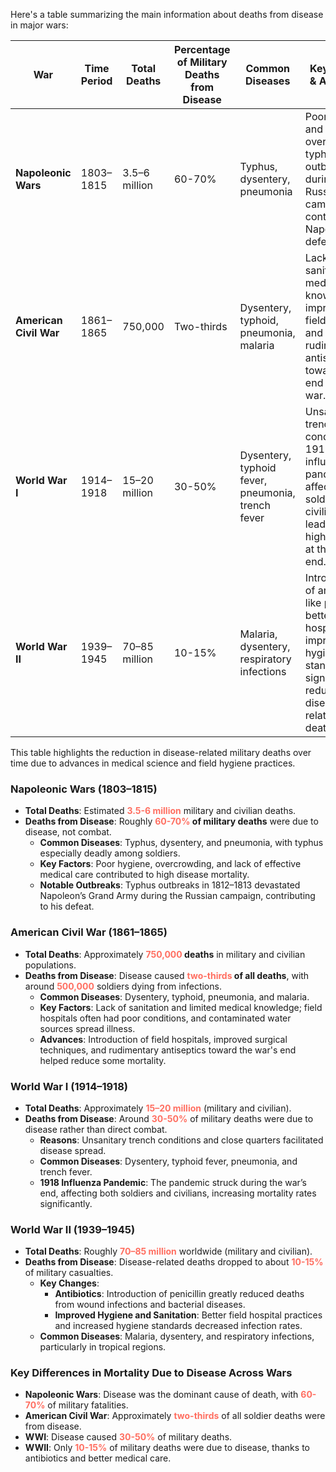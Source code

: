 
Here's a table summarizing the main information about deaths from disease in major wars:

| **War**                 | **Time Period**    | **Total Deaths**                     | **Percentage of Military Deaths from Disease** | **Common Diseases**                                    | **Key Factors & Advances**                                                                                                                                  |
|-------------------------|--------------------|--------------------------------------|-----------------------------------------------|-------------------------------------------------------|--------------------------------------------------------------------------------------------------------------------------------------------------------------|
| **Napoleonic Wars**     | 1803–1815         | 3.5–6 million                       | 60-70%                                        | Typhus, dysentery, pneumonia                          | Poor hygiene and overcrowding; typhus outbreaks during the Russian campaign contributed to Napoleon’s defeat.                                                |
| **American Civil War**  | 1861–1865         | 750,000                             | Two-thirds                                    | Dysentery, typhoid, pneumonia, malaria                | Lack of sanitation and medical knowledge; improved field hospitals and rudimentary antiseptics toward the end of the war.                                   |
| **World War I**         | 1914–1918         | 15–20 million                       | 30-50%                                        | Dysentery, typhoid fever, pneumonia, trench fever     | Unsanitary trench conditions; 1918 influenza pandemic affected soldiers and civilians, leading to high mortality at the war’s end.                          |
| **World War II**        | 1939–1945         | 70–85 million                       | 10-15%                                        | Malaria, dysentery, respiratory infections            | Introduction of antibiotics like penicillin, better field hospitals, and improved hygiene standards significantly reduced disease-related deaths.            |

This table highlights the reduction in disease-related military deaths over time due to advances in medical science and field hygiene practices.
### Napoleonic Wars (1803–1815)

- **Total Deaths**: Estimated **<span style="color:#FF6F61;">3.5-6 million</span>** military and civilian deaths.
- **Deaths from Disease**: Roughly **<span style="color:#FF6F61;">60-70%</span> of military deaths** were due to disease, not combat.
    - **Common Diseases**: Typhus, dysentery, and pneumonia, with typhus especially deadly among soldiers.
    - **Key Factors**: Poor hygiene, overcrowding, and lack of effective medical care contributed to high disease mortality.
    - **Notable Outbreaks**: Typhus outbreaks in 1812–1813 devastated Napoleon’s Grand Army during the Russian campaign, contributing to his defeat.

### American Civil War (1861–1865)

- **Total Deaths**: Approximately **<span style="color:#FF6F61;">750,000</span> deaths** in military and civilian populations.
- **Deaths from Disease**: Disease caused **<span style="color:#FF6F61;">two-thirds</span> of all deaths**, with around **<span style="color:#FF6F61;">500,000</span>** soldiers dying from infections.
    - **Common Diseases**: Dysentery, typhoid, pneumonia, and malaria.
    - **Key Factors**: Lack of sanitation and limited medical knowledge; field hospitals often had poor conditions, and contaminated water sources spread illness.
    - **Advances**: Introduction of field hospitals, improved surgical techniques, and rudimentary antiseptics toward the war's end helped reduce some mortality.

### World War I (1914–1918)

- **Total Deaths**: Approximately **<span style="color:#FF6F61;">15–20 million</span>** (military and civilian).
- **Deaths from Disease**: Around **<span style="color:#FF6F61;">30-50%</span>** of military deaths were due to disease rather than direct combat.
    - **Reasons**: Unsanitary trench conditions and close quarters facilitated disease spread.
    - **Common Diseases**: Dysentery, typhoid fever, pneumonia, and trench fever.
    - **1918 Influenza Pandemic**: The pandemic struck during the war’s end, affecting both soldiers and civilians, increasing mortality rates significantly.

### World War II (1939–1945)

- **Total Deaths**: Roughly **<span style="color:#FF6F61;">70–85 million</span>** worldwide (military and civilian).
- **Deaths from Disease**: Disease-related deaths dropped to about **<span style="color:#FF6F61;">10-15%</span>** of military casualties.
    - **Key Changes**:
        - **Antibiotics**: Introduction of penicillin greatly reduced deaths from wound infections and bacterial diseases.
        - **Improved Hygiene and Sanitation**: Better field hospital practices and increased hygiene standards decreased infection rates.
    - **Common Diseases**: Malaria, dysentery, and respiratory infections, particularly in tropical regions.

### Key Differences in Mortality Due to Disease Across Wars

- **Napoleonic Wars**: Disease was the dominant cause of death, with **<span style="color:#FF6F61;">60-70%</span>** of military fatalities.
- **American Civil War**: Approximately **<span style="color:#FF6F61;">two-thirds</span>** of all soldier deaths were from disease.
- **WWI**: Disease caused **<span style="color:#FF6F61;">30-50%</span>** of military deaths.
- **WWII**: Only **<span style="color:#FF6F61;">10-15%</span>** of military deaths were due to disease, thanks to antibiotics and better medical care.